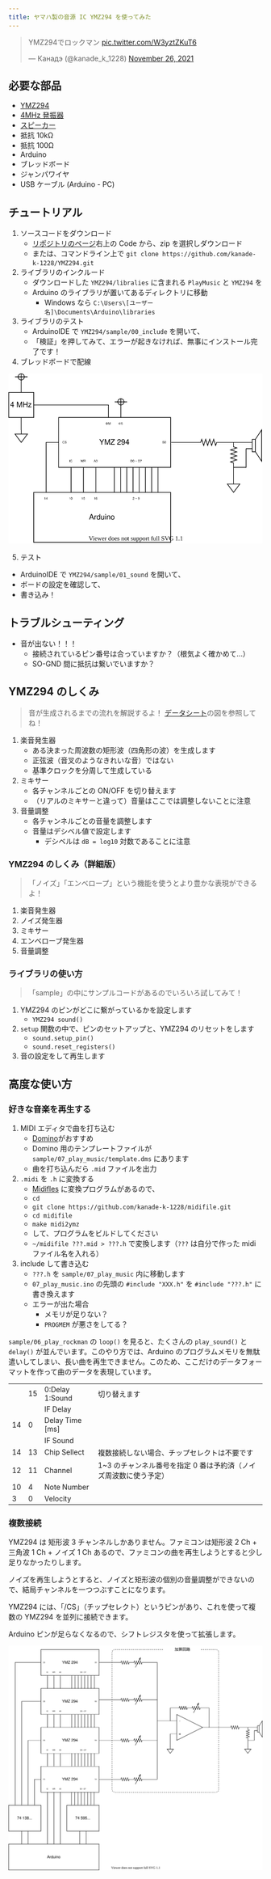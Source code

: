 ```yaml
---
title: ヤマハ製の音源 IC YMZ294 を使ってみた
---
```


<blockquote class="twitter-tweet"><p lang="ja" dir="ltr">YMZ294でロックマン <a href="https://t.co/W3yztZKuT6">pic.twitter.com/W3yztZKuT6</a></p>&mdash; Канадэ (@kanade_k_1228) <a href="https://twitter.com/kanade_k_1228/status/1464302691882967043?ref_src=twsrc%5Etfw">November 26, 2021</a></blockquote> <script async src="https://platform.twitter.com/widgets.js" charset="utf-8"></script>

## 必要な部品

- [YMZ294](https://akizukidenshi.com/catalog/g/gI-12141/)
- [4MHz 発振器](https://akizukidenshi.com/catalog/g/gP-10387/)
- [スピーカー](https://akizukidenshi.com/catalog/g/gP-03285/)
- 抵抗 10kΩ
- 抵抗 100Ω
- Arduino
- ブレッドボード
- ジャンパワイヤ
- USB ケーブル (Arduino - PC)

## チュートリアル

1. ソースコードをダウンロード
   - [リポジトリのページ](https://github.com/kanade-k-1228/YMZ294/)右上の Code から、zip を選択しダウンロード
   - または、コマンドライン上で `git clone https://github.com/kanade-k-1228/YMZ294.git`
2. ライブラリのインクルード
   - ダウンロードした `YMZ294/libralies` に含まれる `PlayMusic` と `YMZ294` を
   - Arduino のライブラリが置いてあるディレクトリに移動
     - Windows なら `C:\Users\[ユーザー名]\Documents\Arduino\libraries`
3. ライブラリのテスト
   - ArduinoIDE で `YMZ294/sample/00_include` を開いて、
   - 「検証」を押してみて、エラーが起きなければ、無事にインストール完了です！
4. ブレッドボードで配線

![](img/circuit.dio.svg)

5. テスト

- ArduinoIDE で `YMZ294/sample/01_sound` を開いて、
- ボードの設定を確認して、
- 書き込み！

## トラブルシューティング

- 音が出ない！！！
  - 接続されているピン番号は合っていますか？（根気よく確かめて…）
  - SO-GND 間に抵抗は繋いでいますか？

## YMZ294 のしくみ

> 音が生成されるまでの流れを解説するよ！ [データシート](./ymz294.pdf)の図を参照してね！

1. 楽音発生器
   - ある決まった周波数の矩形波（四角形の波）を生成します
   - 正弦波（音叉のようなきれいな音）ではない
   - 基準クロックを分周して生成している
2. ミキサー
   - 各チャンネルごとの ON/OFF を切り替えます
   - （リアルのミキサーと違って）音量はここでは調整しないことに注意
3. 音量調整
   - 各チャンネルごとの音量を調整します
   - 音量はデシベル値で設定します
     - デシベルは `dB = log10` 対数であることに注意

### YMZ294 のしくみ（詳細版）

> 「ノイズ」「エンベロープ」という機能を使うとより豊かな表現ができるよ！

1. 楽音発生器
2. ノイズ発生器
3. ミキサー
4. エンベロープ発生器
5. 音量調整

### ライブラリの使い方

> 「sample」の中にサンプルコードがあるのでいろいろ試してみて！

1. YMZ294 のピンがどこに繋がっているかを設定します
   - `YMZ294 sound()`
2. `setup` 関数の中で、ピンのセットアップと、YMZ294 のリセットをします
   - `sound.setup_pin()`
   - `sound.reset_registers()`
3. 音の設定をして再生します

## 高度な使い方

### 好きな音楽を再生する

1. MIDI エディタで曲を打ち込む
   - [Domino](https://takabosoft.com/domino)がおすすめ
   - Domino 用のテンプレートファイルが `sample/07_play_music/template.dms` にあります
   - 曲を打ち込んだら `.mid` ファイルを出力
2. `.midi` を `.h` に変換する
   - [Midifles](https://github.com/kanade-k-1228/midifile) に変換プログラムがあるので、
   - `cd`
   - `git clone https://github.com/kanade-k-1228/midifile.git`
   - `cd midifile`
   - `make midi2ymz`
   - して、プログラムをビルドしてください
   - `~/midifile ???.mid > ???.h` で変換します（`???` は自分で作った midi ファイル名を入れる）
3. include して書き込む
   - `???.h` を `sample/07_play_music` 内に移動します
   - `07_play_music.ino` の先頭の `#include "XXX.h"` を `#include "???.h"` に書き換えます
   - エラーが出た場合
     - メモリが足りない？
     - `PROGMEM` が悪さをしてる？

`sample/06_play_rockman` の `loop()` を見ると、たくさんの `play_sound()` と `delay()` が並んでいます。このやり方では、Arduino のプログラムメモリを無駄遣いしてしまい、長い曲を再生できません。このため、ここだけのデータフォーマットを作って曲のデータを表現しています。

|     |     |                 |                                                                   |
| --- | --- | --------------- | ----------------------------------------------------------------- |
|     | 15  | 0:Delay 1:Sound | 切り替えます                                                      |
|     |     | IF Delay        |                                                                   |
| 14  | 0   | Delay Time [ms] |                                                                   |
|     |     | IF Sound        |                                                                   |
| 14  | 13  | Chip Sellect    | 複数接続しない場合、チップセレクトは不要です                      |
| 12  | 11  | Channel         | 1~3 のチャンネル番号を指定 0 番は予約済（ノイズ周波数に使う予定） |
| 10  | 4   | Note Number     |                                                                   |
| 3   | 0   | Velocity        |                                                                   |

### 複数接続

YMZ294 は 矩形波 3 チャンネルしかありません。ファミコンは矩形波 2 Ch + 三角波 1 Ch + ノイズ 1 Ch あるので、ファミコンの曲を再生しようとすると少し足りなかったりします。

ノイズを再生しようとすると、ノイズと矩形波の個別の音量調整ができないので、結局チャンネルを一つつぶすことになります。

YMZ294 には、「/CS」（チップセレクト）というピンがあり、これを使って複数の YMZ294 を並列に接続できます。

Arduino ピンが足らなくなるので、シフトレジスタを使って拡張します。

![](./img/dual.dio.svg)

